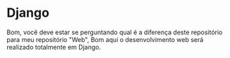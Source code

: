 # Django
Bom, você deve estar se perguntando qual é a diferença deste repositório para meu repositório "Web", Bom aqui o desenvolvimento web será realizado totalmente em Django.

